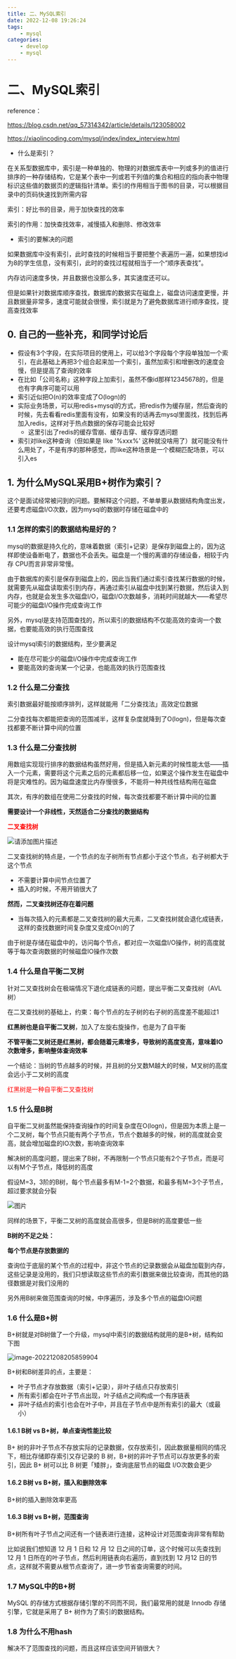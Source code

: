 ```yaml
---
title: 二、MySQL索引
date: 2022-12-08 19:26:24
tags:
	- mysql
categories:
	- develop
	- mysql
---
```


# 二、MySQL索引

reference：

https://blog.csdn.net/qq_57314342/article/details/123058002

https://xiaolincoding.com/mysql/index/index_interview.html

- 什么是索引？

在关系型数据库中，索引是一种单独的、物理的对数据库表中一列或多列的值进行排序的一种存储结构，它是某个表中一列或若干列值的集合和相应的指向表中物理标识这些值的数据页的逻辑指针清单。索引的作用相当于图书的目录，可以根据目录中的页码快速找到所需内容

索引：好比书的目录，用于加快查找的效率

索引的作用：加快查找效率，减慢插入和删除、修改效率

- 索引的要解决的问题

如果数据库中没有索引，此时查找的时候相当于要把整个表遍历一遍，如果想找id为8的学生信息，没有索引，此时的查找过程就相当于一个“顺序表查找”。

内存访问速度多快，并且数据也没那么多，其实速度还可以。

但是如果针对数据库顺序查找，数据库的数据实在磁盘上，磁盘访问速度更慢，并且数据量非常多，速度可能就会很慢，索引就是为了避免数据库进行顺序查找，提高查找效率

## 0. 自己的一些补充，和同学讨论后

- 假设有3个字段，在实际项目的使用上，可以给3个字段每个字段单独加一个索引，在此基础上再把3个组合起来加一个索引，虽然加索引和增删改的速度会慢，但是提高了查询的效率
- 在比如「公司名称」这种字段上加索引，虽然不像id那样12345678的，但是也有字典序可能可以用
- 索引近似把O(n)的效率变成了O(logn)的
- 实际业务场景，可以用redis+mysql的方式，把redis作为缓存层，然后查询的时候，先去看看redis里面有没有，如果没有的话再去mysql里面找，找到后再加入redis，这样对于热点数据的保存可能会比较好
  - 这里引出了redis的缓存雪崩、缓存击穿、缓存穿透问题
- 索引对like这种查询（但如果是 like '%xxx%' 这种就没啥用了）就可能没有什么用处了，不是有序的那种感觉，而like这种场景是一个模糊匹配场景，可以引入es

## 1. 为什么MySQL采用B+树作为索引？

这个是面试经常被问到的问题。要解释这个问题，不单单要从数据结构角度出发，还要考虑磁盘I/O次数，因为mysql的数据时存储在磁盘中的

### 1.1 怎样的索引的数据结构是好的？

mysql的数据是持久化的，意味着数据（索引+记录）是保存到磁盘上的，因为这样即使设备断电了，数据也不会丢失。磁盘是一个慢的离谱的存储设备，相较于内存 CPU而言非常非常慢。

由于数据库的索引是保存到磁盘上的，因此当我们通过索引查找某行数据的时候，就需要先从磁盘读取索引到内存，再通过索引从磁盘中找到某行数据，然后读入到内存，也就是会发生多次磁盘I/O，磁盘I/O次数越多，消耗时间就越大——希望尽可能少的磁盘I/O操作完成查询工作

另外，mysql是支持范围查找的，所以索引的数据结构不仅能高效的查询一个数据，也要能高效的执行范围查找

设计mysql索引的数据结构，至少要满足

- 能在尽可能少的磁盘I/O操作中完成查询工作
- 要能高效的查询某一个记录，也能高效的执行范围查找

### 1.2 什么是二分查找

索引数据最好能按顺序排列，这样就能用「二分查找法」高效定位数据

二分查找每次都能把查询的范围减半，这样复杂度就降到了O(logn)，但是每次查找都要不断计算中间的位置

### 1.3 什么是二分查找树

用数组实现现行排序的数据结构虽然好用，但是插入新元素的时候性能太低——插入一个元素，需要将这个元素之后的元素都后移一位，如果这个操作发生在磁盘中将是灾难性的。因为磁盘速度比内存慢很多，不能将一种共线性结构用在磁盘

其次，有序的数组在使用二分查找的时候，每次查找都要不断计算中间的位置

**需要设计一个非线性，天然适合二分查找的数据结构**

<font color='red'>**二叉查找树**</font> 

![请添加图片描述](https://img-blog.csdnimg.cn/49cb4df3fb7d4accbc75f6970ff1d0ea.gif)

二叉查找树的特点是，一个节点的左子树所有节点都小于这个节点，右子树都大于这个节点

- 不需要计算中间节点位置了
- 插入的时候，不用开销很大了

**然而，二叉查找树还存在着问题**

- 当每次插入的元素都是二叉查找树的最大元素，二叉查找树就会退化成链表，这样的查找数据时间复杂度又变成O(n)的了

由于树是存储在磁盘中的，访问每个节点，都对应一次磁盘I/O操作，树的高度就等于每次查询数据的时候磁盘IO操作次数

### 1.4 什么是自平衡二叉树

针对二叉查找树会在极端情况下退化成链表的问题，提出平衡二叉查找树（AVL树）

在二叉查找树的基础上，约束：每个节点的左子树的右子树的高度差不能超过1

**红黑树也是自平衡二叉树**，加入了左旋右旋操作，也是为了自平衡

**不管平衡二叉树还是红黑树，都会随着元素增多，导致树的高度变高，意味着IO次数增多，影响整体查询效率**

一个结论：当树的节点越多的时候，并且树的分叉数M越大的时候，M叉树的高度会远小于二叉树的高度

<font color='red'>红黑树是一种自平衡二叉查找树</font> 

### 1.5 什么是B树

自平衡二叉树虽然能保持查询操作的时间复杂度在O(logn)，但是因为本质上是一个二叉树，每个节点只能有两个子节点，节点个数越多的时候，树的高度就会变高，就会增加磁盘的IO次数，影响查询效率

解决树的高度问题，提出来了B树，不再限制一个节点只能有2个子节点，而是可以有M个子节点，降低树的高度

假设M=3，3阶的B树，每个节点最多有M-1=2个数据，和最多有M=3个子节点，超过要求就会分裂

![图片](https://img-blog.csdnimg.cn/img_convert/341cedca6863fcd0624febd835165ae2.gif)

同样的场景下，平衡二叉树的高度就会高很多，但是B树的高度要低一些

**B树的不足之处：**

**每个节点是存放数据的**

查询位于底层的某个节点的过程中，非这个节点的记录数据会从磁盘加载到内存，这些记录是没用的，我们只想读取这些节点的索引数据来做比较查询，而其他的路径数据是对我们没用的

另外用B树来做范围查询的时候，中序遍历，涉及多个节点的磁盘IO问题

### 1.6 什么是B+树

B+树就是对B树做了一个升级，mysql中索引的数据结构就用的是B+树，结构如下图

![image-20221208205859904](http://yixuan004.oss-cn-hangzhou.aliyuncs.com/img/image-20221208205859904.png)

B+树和B树差异的点，主要是：

- 叶子节点才存放数据（索引+记录），非叶子结点只存放索引
- 所有索引都会在叶子节点出现，叶子结点之间构成一个有序链表
- 非叶子结点的索引也会在叶子中，并且在子节点中是所有索引的最大（或最小）

#### 1.6.1 B树 vs B+树，单点查询性能比较

B+ 树的非叶子节点不存放实际的记录数据，仅存放索引，因此数据量相同的情况下，相比存储即存索引又存记录的 B 树，B+树的非叶子节点可以存放更多的索引，因此 B+ 树可以比 B 树更「矮胖」，查询底层节点的磁盘 I/O次数会更少

#### 1.6.2 B树 vs B+树，插入和删除效率

B+树的插入删除效率更高

#### 1.6.3 B树 vs B+树，范围查询

B+树所有叶子节点之间还有一个链表进行连接，这种设计对范围查询非常有帮助

比如说我们想知道 12 月 1 日和 12 月 12 日之间的订单，这个时候可以先查找到 12 月 1 日所在的叶子节点，然后利用链表向右遍历，直到找到 12 月12 日的节点，这样就不需要从根节点查询了，进一步节省查询需要的时间。

### 1.7 MySQL中的B+树

MySQL 的存储方式根据存储引擎的不同而不同，我们最常用的就是 Innodb 存储引擎，它就是采用了 B+ 树作为了索引的数据结构。

### 1.8 为什么不用hash

解决不了范围查找的问题，而且这样应该空间开销很大？





























